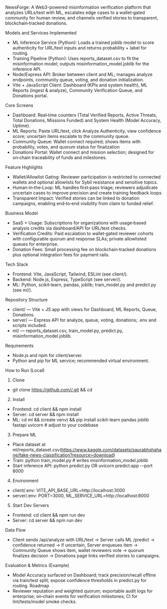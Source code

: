 NewsForge: A Web3-powered misinformation verification platform that analyzes URLs/text with ML, escalates edge cases to a wallet‑gated community for human review, and channels verified stories to transparent, blockchain‑tracked donations.

Models and Services Implemented  
- ML Inference Service (Python): Loads a trained joblib model to score authenticity for URL/text inputs and returns probability + label for routing.
- Training Pipeline (Python): Uses reports_dataset.csv to fit the misinformation model; outputs misinformation_model.joblib for the inference API.
- Node/Express API: Broker between client and ML; manages analyze endpoints, community queue, voting, and donation initialization.
- Vite + JavaScript Client: Dashboard (KPIs and system health), ML Reports (ingest & analyze), Community Verification Queue, and Donations portal.

Core Screens  
- Dashboard: Real‑time counters (Total Verified Reports, Active Threats, Total Donations, Missions Funded) and System Health (Model Accuracy, Uptime).
- ML Reports: Paste URL/text, click Analyze Authenticity, view confidence score; uncertain items escalate to the community queue.
- Community Queue: Wallet connect required; shows items with probability, votes, and quorum status for finalization
- Donations Portal: Wallet connect and mission selection; designed for on‑chain traceability of funds and milestones.

Feature Highlights  
- Wallet/Allowlist Gating: Reviewer participation is restricted to connected wallets and optional allowlists for Sybil resistance and sensitive topics.
- Human‑in‑the‑Loop: ML handles first‑pass triage; reviewers adjudicate uncertain cases to improve precision and create training feedback loops
- Transparent Impact: Verified stories can be linked to donation campaigns, enabling end‑to‑end visibility from claim to funded relief.

Business Model  
- SaaS + Usage: Subscriptions for organizations with usage‑based analysis credits via dashboard/API for URL/text checks.
- Verification Credits: Paid escalation to wallet‑gated reviewer cohorts with configurable quorum and response SLAs; private allowlisted queues for enterprise.
- Donation Fees: Small processing fee on blockchain‑tracked donations plus optional integration fees for payment rails.

Tech Stack  
- Frontend: Vite, JavaScript, Tailwind, ESLint (see client/).
- Backend: Node.js, Express, TypeScript (see server/).
- ML: Python, scikit‑learn, pandas, joblib; train_model.py and predict.py (see ml/).

Repository Structure  
- client/ — Vite + JS app with views for Dashboard, ML Reports, Queue, Donations.
- server/ — Express API for analyze, queue, voting, donations; .env and scripts included.
- ml/ — reports_dataset.csv, train_model.py, predict.py, misinformation_model.joblib.

Requirements  
- Node.js and npm for client/server.
- Python and pip for ML service; recommended virtual environment.

How to Run (Local)  
1) Clone  
- git clone [https://github.com/<org>/<repo>.git](https://github.com/Thevishal-kumar/war-crisis.git) && cd <repo>

2) Install  
- Frontend: cd client && npm install
- Server: cd server && npm install
- ML: cd ml && (create venv) && pip install scikit-learn pandas joblib fastapi uvicorn  # adjust to your codebase

3) Prepare ML  
- Place dataset at ml/reports_dataset.csv(https://www.kaggle.com/datasets/saurabhshahane/fake-news-classification?resource=download)
- Train: python train_model.py  # writes misinformation_model.joblib
- Start inference API: python predict.py  OR uvicorn predict:app --port 8000

4) Environment  
- client/.env: VITE_API_BASE_URL=http://localhost:3000
- server/.env: PORT=3000, ML_SERVICE_URL=http://localhost:8000

5) Start Dev Servers  
- Frontend: cd client && npm run dev
- Server: cd server && npm run dev

Data Flow  
- Client sends /api/analyze with URL/text → Server calls ML /predict → confidence returned → if uncertain, Server enqueues item → Community Queue shows item, wallet reviewers vote → quorum finalizes decision → Donations page links verified stories to campaigns.

Evaluation & Metrics (Example)  
- Model Accuracy surfaced on Dashboard; track precision/recall offline via train/test split; expose confidence thresholds in predict.py for routing.
Roadmap  
- Reviewer reputation and weighted quorum; exportable audit logs for enterprise; on‑chain events for verification milestones; CI for lint/tests/model smoke checks.
